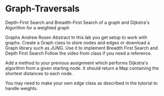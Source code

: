 # Graph-Traversals
Depth-First Search and Breadth-First Search of a graph and Dijkstra's Algorithm for a weighted graph

Graphs
Andrew Rosen
Abstract
In this lab you get setup to work with graphs.
Create a Graph class to store nodes and edges or download a Graph library
such as JUNG. Use it to implement Breadth First Search and Depth First Search
Follow the video from class if you need a reference.

Add a method to your previous assignment which performs Dijkstra's algorithm from a given
starting node. It should return a Map containing the shortest distances to each node.

You may need to make your own edge class as described in the tutorial to handle weights.
